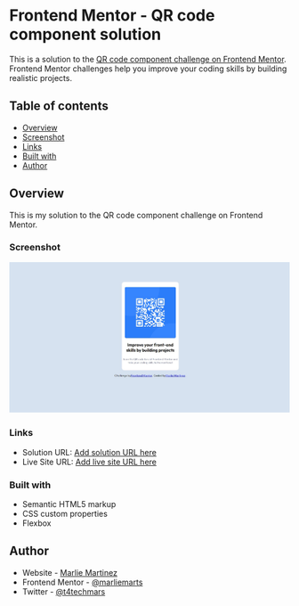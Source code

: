 # Frontend Mentor - QR code component solution

This is a solution to the [QR code component challenge on Frontend Mentor](https://www.frontendmentor.io/challenges/qr-code-component-iux_sIO_H). Frontend Mentor challenges help you improve your coding skills by building realistic projects. 

## Table of contents

- [Overview](#overview)
- [Screenshot](#screenshot)
- [Links](#links)
- [Built with](#built-with)
- [Author](#author)


## Overview
This is my solution to the QR code component challenge on Frontend Mentor.

### Screenshot

![](/images/Screenshot_7-6-2024_121744_localhost.jpeg)


### Links

- Solution URL: [Add solution URL here](https://your-solution-url.com)
- Live Site URL: [Add live site URL here](https://your-live-site-url.com)


### Built with

- Semantic HTML5 markup
- CSS custom properties
- Flexbox

## Author

- Website - [Marlie Martinez](https://marliesportfolio.netlify.app/)
- Frontend Mentor - [@marliemarts](https://www.frontendmentor.io/profile/marliemarls)
- Twitter - [@t4techmars](https://www.twitter.com/t4techmars)

